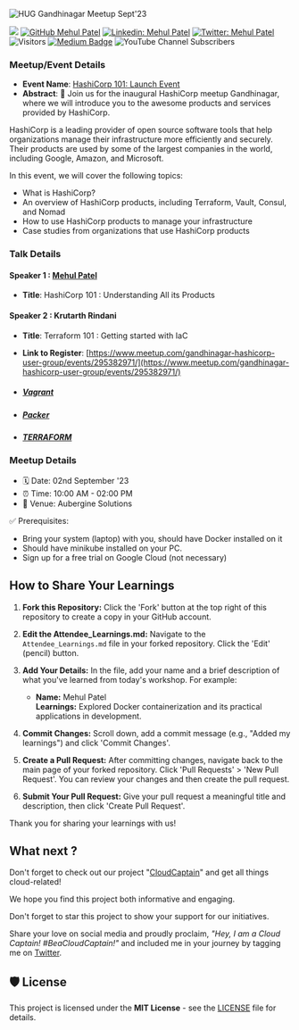 ![HUG Gandhinagar Meetup Sept'23](./Images/event-cover.jpeg)

[![](https://img.shields.io/badge/Mehul-Patel-brightgreen.svg?colorB=00ff00)](https://www.nomadicmehul.com)
[![GitHub Mehul Patel](https://img.shields.io/github/followers/nomadicmehul?label=follow&style=social)](https://github.com/nomadicmehul)
[![Linkedin: Mehul Patel](https://img.shields.io/badge/-Mehul%20Patel-blue?style=flat-square&logo=Linkedin&logoColor=white&link=https://www.linkedin.com/in/nomadicmehul/)](https://www.linkedin.com/in/nomadicmehul/)
[![Twitter: Mehul Patel](https://img.shields.io/twitter/follow/nomadicmehul?style=social)](https://twitter.com/nomadicmehul)
![Visitors](https://visitor-badge.glitch.me/badge?page_id=nomadicmehul&left_color=gray&right_color=blue)
[![Medium Badge](https://img.shields.io/badge/-@Mehul%20Patel-black?style=flat-square&labelColor=000000&logo=Medium&link=https://medium.com/@nomadicmehul)](https://medium.com/@nomadicmehul)
![YouTube Channel Subscribers](https://img.shields.io/youtube/channel/subscribers/UCsbKUys6gsLn0lQbkIshIIQ)

### Meetup/Event Details 

* **Event Name**: [HashiCorp 101: Launch Event](https://www.meetup.com/gandhinagar-hashicorp-user-group/events/295382971/)
* **Abstract**: 📝 Join us for the inaugural HashiCorp meetup Gandhinagar, where we will introduce you to the awesome products and services provided by HashiCorp.

HashiCorp is a leading provider of open source software tools that help organizations manage their infrastructure more efficiently and securely. Their products are used by some of the largest companies in the world, including Google, Amazon, and Microsoft.

In this event, we will cover the following topics:

- What is HashiCorp?
- An overview of HashiCorp products, including Terraform, Vault, Consul, and Nomad
- How to use HashiCorp products to manage your infrastructure
- Case studies from organizations that use HashiCorp products

### Talk Details 

#### Speaker 1 : [Mehul Patel](https://twitter.com/NomadicMehul)

* **Title**: HashiCorp 101 : Understanding All its Products

#### Speaker 2 : Krutarth Rindani

* **Title**: Terraform 101 : Getting started with IaC

* **Link to Register**: [https://www.meetup.com/gandhinagar-hashicorp-user-group/events/295382971/](https://www.meetup.com/gandhinagar-hashicorp-user-group/events/295382971/)


* ##### [Vagrant](https://github.com/oscf-io/CloudCaptain/tree/main/Vagrant)

* ##### [Packer](https://github.com/oscf-io/CloudCaptain/tree/main/Packer)   

* ##### [TERRAFORM](https://github.com/oscf-io/CloudCaptain/tree/main/TERRAFORM)

### Meetup Details 

* 🗓️ Date: 02nd September '23
* ⏰ Time: 10:00 AM - 02:00 PM
* 🏢 Venue: Aubergine Solutions


<!--- ![](./images/speaker-cover.jpeg) --->

✅ Prerequisites:
- Bring your system (laptop) with you, should have Docker installed on it
- Should have minikube installed on your PC. 
- Sign up for a free trial on Google Cloud (not necessary)

## How to Share Your Learnings

1. **Fork this Repository:**
   Click the 'Fork' button at the top right of this repository to create a copy in your GitHub account.

2. **Edit the Attendee_Learnings.md:**
   Navigate to the `Attendee_Learnings.md` file in your forked repository. Click the 'Edit' (pencil) button.

3. **Add Your Details:**
   In the file, add your name and a brief description of what you've learned from today's workshop. For example:
   
   - **Name:** Mehul Patel <br>
     **Learnings:** Explored Docker containerization and its practical applications in development.

4. **Commit Changes:**
   Scroll down, add a commit message (e.g., "Added my learnings") and click 'Commit Changes'.

5. **Create a Pull Request:**
   After committing changes, navigate back to the main page of your forked repository. Click 'Pull Requests' > 'New Pull Request'. You can review your changes and then create the pull request.

6. **Submit Your Pull Request:**
   Give your pull request a meaningful title and description, then click 'Create Pull Request'.

Thank you for sharing your learnings with us!

<!-- TOC -->

## What next ? 

Don't forget to check out our project "[CloudCaptain](https://github.com/nomadicmehul/CloudCaptain)" and get all things cloud-related!  

We hope you find this project both informative and engaging.

Don't forget to star this project to show your support for our initiatives. 

Share your love on social media and proudly proclaim, *"Hey, I am a Cloud Captain! #BeaCloudCaptain!"* and included me in your journey by tagging me on [Twitter](https://twitter.com/NomadicMehul). 

<!-- TOC -->

## 🛡️ License

This project is licensed under the **MIT License** - see the [LICENSE](LICENSE) file for details.

